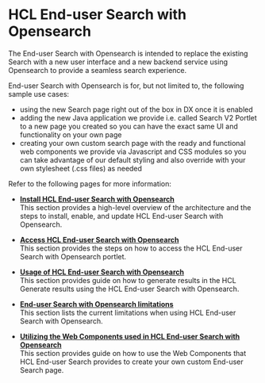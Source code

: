# HCL End-user Search with Opensearch

The End-user Search with Opensearch is intended to replace the existing Search with a new user interface and a new backend service using Opensearch to provide a seamless search experience.

End-user Search with Opensearch is for, but not limited to, the following sample use cases:

- using the new Search page right out of the box in DX once it is enabled
- adding the new Java application we provide i.e. called Search V2 Portlet to a new page you created so you can have the exact same UI and functionality on your own page
- creating your own custom search page with the ready and functional web components we provide via Javascript and CSS modules so you can take advantage of our default styling and also override with your own stylesheet (.css files) as needed

Refer to the following pages for more information:

- **[Install HCL End-user Search with Opensearch](../search_using_opensearch/installation/index.md)**<br>
This section provides a high-level overview of the architecture and the steps to install, enable, and update HCL End-user Search with Opensearch.

- **[Access HCL End-user Search with Opensearch](../search_using_opensearch/access/index.md)**<br>
This section provides the steps on how to access the HCL End-user Search with Opensearch portlet.

- **[Usage of HCL End-user Search with Opensearch](../search_using_opensearch/usage/index.md)**<br>
This section provides guide on how to generate results in the HCL Generate results using the HCL End-user Search with Opensearch.

- **[End-user Search with Opensearch limitations](../search_using_opensearch/limitations/index.md)**<br>
This section lists the current limitations when using HCL End-user Search with Opensearch.

- **[Utilizing the Web Components used in HCL End-user Search with Opensearch](../search_using_opensearch/component/index.md)**<br>
This section provides guide on how to use the Web Components that HCL End-user Search provides to create your own custom End-user Search page.
